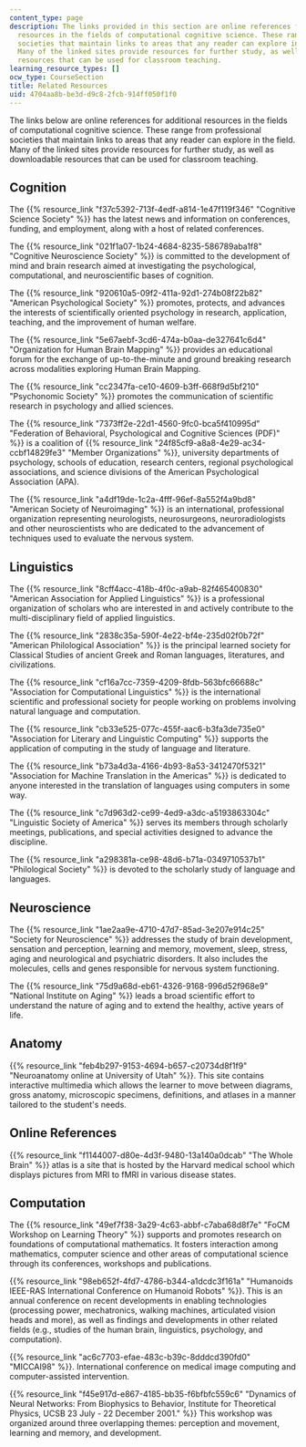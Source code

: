 ```yaml
---
content_type: page
description: The links provided in this section are online references for additional
  resources in the fields of computational cognitive science. These range from professional
  societies that maintain links to areas that any reader can explore in the field.
  Many of the linked sites provide resources for further study, as well as downloadable
  resources that can be used for classroom teaching.
learning_resource_types: []
ocw_type: CourseSection
title: Related Resources
uid: 4704aa8b-be3d-d9c8-2fcb-914ff050f1f0
---
```


The links below are online references for additional resources in the fields of computational cognitive science. These range from professional societies that maintain links to areas that any reader can explore in the field. Many of the linked sites provide resources for further study, as well as downloadable resources that can be used for classroom teaching.

Cognition
---------

The {{% resource_link "f37c5392-713f-4edf-a814-1e47f119f346" "Cognitive Science Society" %}} has the latest news and information on conferences, funding, and employment, along with a host of related conferences.

The {{% resource_link "021f1a07-1b24-4684-8235-586789aba1f8" "Cognitive Neuroscience Society" %}} is committed to the development of mind and brain research aimed at investigating the psychological, computational, and neuroscientific bases of cognition.

The {{% resource_link "920610a5-09f2-411a-92d1-274b08f22b82" "American Psychological Society" %}} promotes, protects, and advances the interests of scientifically oriented psychology in research, application, teaching, and the improvement of human welfare.

The {{% resource_link "5e67aebf-3cd6-474a-b0aa-de327641c6d4" "Organization for Human Brain Mapping" %}} provides an educational forum for the exchange of up-to-the-minute and ground breaking research across modalities exploring Human Brain Mapping.

The {{% resource_link "cc2347fa-ce10-4609-b3ff-668f9d5bf210" "Psychonomic Society" %}} promotes the communication of scientific research in psychology and allied sciences.

The {{% resource_link "7373ff2e-22d1-4560-9fc0-bca5f410995d" "Federation of Behavioral, Psychological and Cognitive Sciences (PDF)" %}} is a coalition of {{% resource_link "24f85cf9-a8a8-4e29-ac34-ccbf14829fe3" "Member Organizations" %}}, university departments of psychology, schools of education, research centers, regional psychological associations, and science divisions of the American Psychological Association (APA).

The {{% resource_link "a4df19de-1c2a-4fff-96ef-8a552f4a9bd8" "American Society of Neuroimaging" %}} is an international, professional organization representing neurologists, neurosurgeons, neuroradiologists and other neuroscientists who are dedicated to the advancement of techniques used to evaluate the nervous system.

Linguistics
-----------

The {{% resource_link "8cff4acc-418b-4f0c-a9ab-82f465400830" "American Association for Applied Linguistics" %}} is a professional organization of scholars who are interested in and actively contribute to the multi-disciplinary field of applied linguistics.

The {{% resource_link "2838c35a-590f-4e22-bf4e-235d02f0b72f" "American Philological Association" %}} is the principal learned society for Classical Studies of ancient Greek and Roman languages, literatures, and civilizations.

The {{% resource_link "cf16a7cc-7359-4209-8fdb-563bfc66688c" "Association for Computational Linguistics" %}} is the international scientific and professional society for people working on problems involving natural language and computation.

The {{% resource_link "cb33e525-077c-455f-aac6-b3fa3de735e0" "Association for Literary and Linguistic Computing" %}} supports the application of computing in the study of language and literature.

The {{% resource_link "b73a4d3a-4166-4b93-8a53-3412470f5321" "Association for Machine Translation in the Americas" %}} is dedicated to anyone interested in the translation of languages using computers in some way.

The {{% resource_link "c7d963d2-ce99-4ed9-a3dc-a5193863304c" "Linguistic Society of America" %}} serves its members through scholarly meetings, publications, and special activities designed to advance the discipline.

The {{% resource_link "a298381a-ce98-48d6-b71a-0349710537b1" "Philological Society" %}} is devoted to the scholarly study of language and languages.

Neuroscience
------------

The {{% resource_link "1ae2aa9e-4710-47d7-85ad-3e207e914c25" "Society for Neuroscience" %}} addresses the study of brain development, sensation and perception, learning and memory, movement, sleep, stress, aging and neurological and psychiatric disorders. It also includes the molecules, cells and genes responsible for nervous system functioning.

The {{% resource_link "75d9a68d-eb61-4326-9168-996d52f968e9" "National Institute on Aging" %}} leads a broad scientific effort to understand the nature of aging and to extend the healthy, active years of life.

Anatomy
-------

{{% resource_link "feb4b297-9153-4694-b657-c20734d8f1f9" "Neuroanatomy online at University of Utah" %}}. This site contains interactive multimedia which allows the learner to move between diagrams, gross anatomy, microscopic specimens, definitions, and atlases in a manner tailored to the student's needs.

Online References
-----------------

{{% resource_link "f1144007-d80e-4d3f-9480-13a140a0dcab" "The Whole Brain" %}} atlas is a site that is hosted by the Harvard medical school which displays pictures from MRI to fMRI in various disease states.

Computation
-----------

The {{% resource_link "49ef7f38-3a29-4c63-abbf-c7aba68d8f7e" "FoCM Workshop on Learning Theory" %}} supports and promotes research on foundations of computational mathematics. It fosters interaction among mathematics, computer science and other areas of computational science through its conferences, workshops and publications.

{{% resource_link "98eb652f-4fd7-4786-b344-a1dcdc3f161a" "Humanoids IEEE-RAS International Conference on Humanoid Robots" %}}. This is an annual conference on recent developments in enabling technologies (processing power, mechatronics, walking machines, articulated vision heads and more), as well as findings and developments in other related fields (e.g., studies of the human brain, linguistics, psychology, and computation).

{{% resource_link "ac6c7703-efae-483c-b39c-8dddcd390fd0" "MICCAI98" %}}. International conference on medical image computing and computer-assisted intervention.

{{% resource_link "f45e917d-e867-4185-bb35-f6bfbfc559c6" "Dynamics of Neural Networks: From Biophysics to Behavior, Institute for Theoretical Physics, UCSB 23 July - 22 December 2001." %}} This workshop was organized around three overlapping themes: perception and movement, learning and memory, and development.